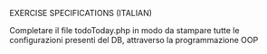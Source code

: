 EXERCISE SPECIFICATIONS (ITALIAN)

Completare il file todoToday.php in modo da stampare tutte le configurazioni presenti del DB, attraverso la programmazione OOP